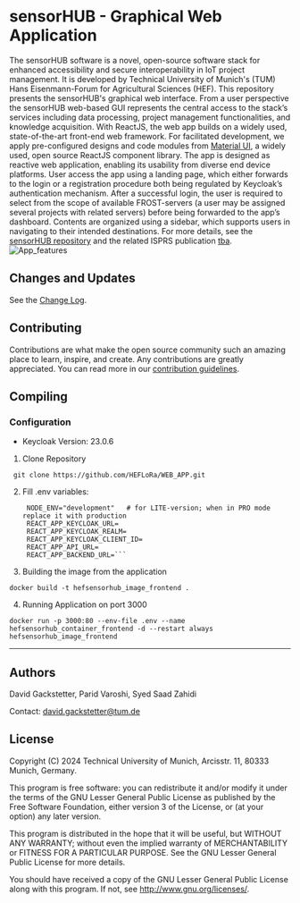 # sensorHUB - Graphical Web Application
The sensorHUB software is a novel, open-source software stack for enhanced accessibility and secure interoperability in IoT project management. It is developed by Technical University of Munich's (TUM) Hans Eisenmann-Forum for Agricultural Sciences (HEF). This repository presents the sensorHUB's graphical web interface. From a user perspective the sensorHUB web-based GUI represents the central access to the stack’s services including data processing, project management functionalities, and knowledge acquisition. With ReactJS, the web app builds on a widely used, state-of-the-art front-end web framework. For facilitated development, we apply pre-configured designs and code modules from [Material UI](https://mui.com/material-ui/), a widely used, open source ReactJS component library. The app is designed as reactive web application, enabling its usability from diverse end device platforms. User access the app using a landing page, which either forwards to the login or a registration procedure both being regulated by Keycloak’s authentication mechanism. After a successful login, the user is required to select from the scope of available FROST-servers (a user may be assigned several projects with related servers) before being forwarded to the app’s dashboard. Contents are organized using a sidebar, which supports users in navigating to their intended destinations. For more details, see the [sensorHUB repository](https://github.com/tum-hef/sensorHUB) and the related ISPRS publication [tba](https://www.google.com).
![App_features](https://github.com/user-attachments/assets/f76b06bd-6766-49ca-99fa-9f82f61897b6)

## Changes and Updates

See the [Change Log](CHANGELOG.md).

## Contributing

Contributions are what make the open source community such an amazing place to learn, inspire, and create.
Any contributions are greatly appreciated.
You can read more in our [contribution guidelines](CONTRIBUTING.md).

## Compiling


### Configuration

 - Keycloak Version:  23.0.6


1) Clone Repository

``` git clone https://github.com/HEFLoRa/WEB_APP.git```

2) Fill .env variables: 

   ```
    NODE_ENV="development"   # for LITE-version; when in PRO mode replace it with production
    REACT_APP_KEYCLOAK_URL=
    REACT_APP_KEYCLOAK_REALM=
    REACT_APP_KEYCLOAK_CLIENT_ID=
    REACT_APP_API_URL=
    REACT_APP_BACKEND_URL=```

3) Building the image from the application

```docker build -t hefsensorhub_image_frontend .```

4) Running Application on port 3000

```docker run -p 3000:80 --env-file .env --name hefsensorhub_container_frontend -d --restart always hefsensorhub_image_frontend```

-----------------------------------------------------------------------------------------------------------------


## Authors

David Gackstetter, Parid Varoshi, Syed Saad Zahidi

Contact: david.gackstetter@tum.de


## License

Copyright (C) 2024 Technical University of Munich, Arcisstr. 11, 80333 Munich, Germany.

This program is free software: you can redistribute it and/or modify
it under the terms of the GNU Lesser General Public License as published by
the Free Software Foundation, either version 3 of the License, or
(at your option) any later version.

This program is distributed in the hope that it will be useful,
but WITHOUT ANY WARRANTY; without even the implied warranty of
MERCHANTABILITY or FITNESS FOR A PARTICULAR PURPOSE.  See the
GNU Lesser General Public License for more details.

You should have received a copy of the GNU Lesser General Public License
along with this program.  If not, see <http://www.gnu.org/licenses/>.

